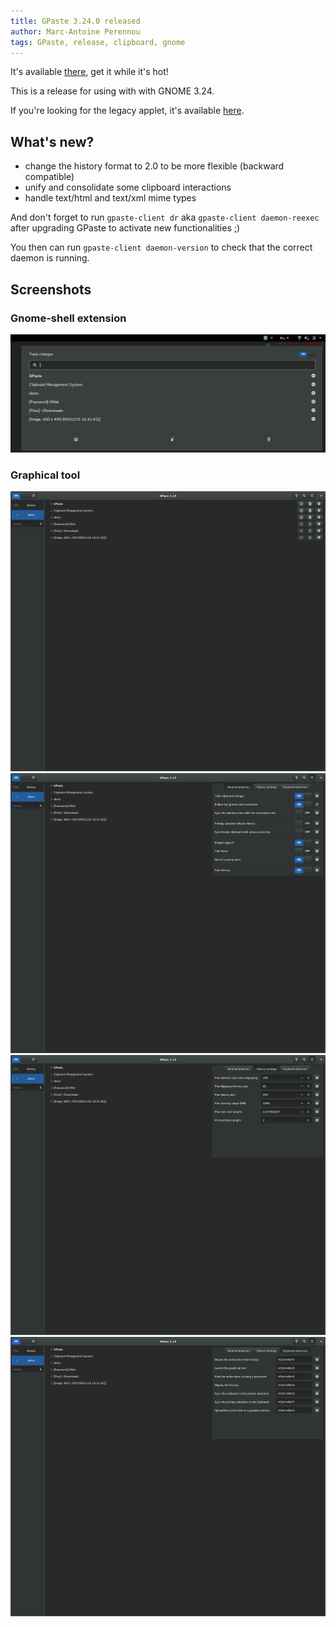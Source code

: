 ```yaml
---
title: GPaste 3.24.0 released
author: Marc-Antoine Perennou
tags: GPaste, release, clipboard, gnome
---
```


It's available [there](http://www.imagination-land.org/files/gpaste/gpaste-3.24.0.tar.xz), get it while it's hot!

This is a release for using with with GNOME 3.24.

If you're looking for the legacy applet, it's available [here](https://github.com/Keruspe/gpaste-applet).

## What's new?

- change the history format to 2.0 to be more flexible (backward compatible)
- unify and consolidate some clipboard interactions
- handle text/html and text/xml mime types

And don't forget to run `gpaste-client dr` aka `gpaste-client daemon-reexec` after upgrading GPaste to activate new functionalities ;)

You then can run `gpaste-client daemon-version` to check that the correct daemon is running.

## Screenshots

### Gnome-shell extension

<img src="/images/GPaste/3/Extension.png" alt="Extension"/>

### Graphical tool

<img src="/images/GPaste/3/Ui-1-full.png" alt="Ui-1"/>

<img src="/images/GPaste/3/Ui-2-full.png" alt="Ui-2"/>

<img src="/images/GPaste/3/Ui-3-full.png" alt="Ui-3"/>

<img src="/images/GPaste/3/Ui-4-full.png" alt="Ui-4"/>

